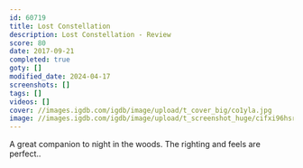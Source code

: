 ```yaml
---
id: 60719
title: Lost Constellation
description: Lost Constellation - Review
score: 80
date: 2017-09-21
completed: true
goty: []
modified_date: 2024-04-17
screenshots: []
tags: []
videos: []
cover: //images.igdb.com/igdb/image/upload/t_cover_big/co1yla.jpg
image: //images.igdb.com/igdb/image/upload/t_screenshot_huge/cifxi96hsrkqymmczoyd.jpg
---
```

A great companion to night in the woods. The righting and feels are perfect..